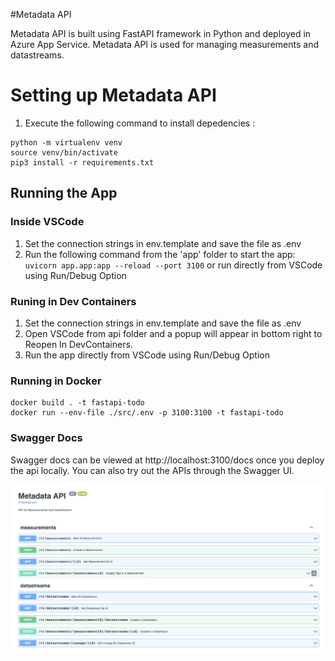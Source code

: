 #Metadata API

Metadata API is built using FastAPI framework in Python and deployed in Azure App Service.
Metadata API is used for managing measurements and datastreams.

# Setting up Metadata API

1. Execute the following command to install depedencies : 

```
python -m virtualenv venv
source venv/bin/activate 
pip3 install -r requirements.txt
```

## Running the App 

### Inside VSCode

1. Set the connection strings in env.template and save the file as .env
2. Run the following command from the 'app' folder to start the app:
`uvicorn app.app:app --reload --port 3100`
 or run directly from VSCode using Run/Debug Option


### Runing in Dev Containers

1. Set the connection strings in env.template and save the file as .env
2. Open VSCode from api folder and a popup will appear in bottom right to Reopen In DevContainers.
3. Run the app directly from VSCode using Run/Debug Option 


### Running in Docker

```
docker build . -t fastapi-todo
docker run --env-file ./src/.env -p 3100:3100 -t fastapi-todo
```

### Swagger Docs
Swagger docs can be viewed at http://localhost:3100/docs once you deploy the api locally.
You can also try out the APIs through the Swagger UI.

![Swagger for Metadata API](../docs/images/metadata-api-swagger.png)